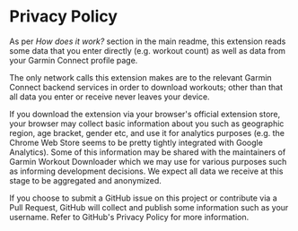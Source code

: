# Privacy Policy

As per *How does it work?* section in the main readme, this extension reads some data
that you enter directly (e.g. workout count) as well as data from your Garmin Connect
profile page.

The only network calls this extension makes are to the relevant Garmin Connect backend
services in order to download workouts; other than that all data you enter or receive
never leaves your device.

If you download the extension via your browser's official extension store, your browser
may collect basic information about you such as geographic region, age bracket, gender
etc, and use it for analytics purposes (e.g. the Chrome Web Store seems to be pretty tightly
integrated with Google Analytics). Some of this information may be shared with the
maintainers of Garmin Workout Downloader which we may use for various purposes such as
informing development decisions. We expect all data we receive at this stage to be
aggregated and anonymized.

If you choose to submit a GitHub issue on this project or contribute via a Pull Request,
GitHub will collect and publish some information such as your username. Refer to GitHub's
Privacy Policy for more information.
